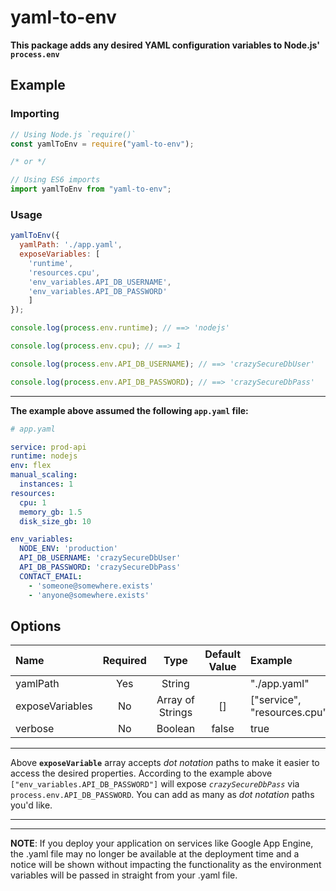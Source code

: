 # yaml-to-env

**This package adds any desired YAML configuration variables to Node.js' `process.env`**

## Example

### Importing 
```javascript
// Using Node.js `require()`
const yamlToEnv = require("yaml-to-env");

/* or */

// Using ES6 imports
import yamlToEnv from "yaml-to-env";
```

### Usage
```javascript
yamlToEnv({
  yamlPath: './app.yaml',
  exposeVariables: [
    'runtime',
    'resources.cpu',
    'env_variables.API_DB_USERNAME',
    'env_variables.API_DB_PASSWORD'
    ]
});

console.log(process.env.runtime); // ==> 'nodejs'

console.log(process.env.cpu); // ==> 1

console.log(process.env.API_DB_USERNAME); // ==> 'crazySecureDbUser'

console.log(process.env.API_DB_PASSWORD); // ==> 'crazySecureDbPass'
```

---



**The example above assumed the following `app.yaml` file:**

```yaml
# app.yaml

service: prod-api
runtime: nodejs
env: flex
manual_scaling:
  instances: 1
resources:
  cpu: 1
  memory_gb: 1.5
  disk_size_gb: 10

env_variables:
  NODE_ENV: 'production'
  API_DB_USERNAME: 'crazySecureDbUser'
  API_DB_PASSWORD: 'crazySecureDbPass'
  CONTACT_EMAIL: 
    - 'someone@somewhere.exists'
    - 'anyone@somewhere.exists'
```

## Options

| Name   | Required |  Type | Default Value | Example |
| :---   |   :---:  | :---: |    :---:      | :---    |
| yamlPath | Yes | String | | "./app.yaml" |
| exposeVariables | No | Array of Strings | [] | ["service", "resources.cpu"] |
| verbose | No | Boolean | false | true | 


---

Above **`exposeVariable`** array accepts *dot notation* paths to make it easier to access the desired properties. According to the example above `["env_variables.API_DB_PASSWORD"]` will expose *`crazySecureDbPass`* via `process.env.API_DB_PASSWORD`. You can add as many as *dot notation* paths you'd like.

---
---

**NOTE**: If you deploy your application on services like Google App Engine, the .yaml file may no longer be available at the deployment time and a notice will be shown without impacting the functionality as the environment variables will be passed in straight from your .yaml file.